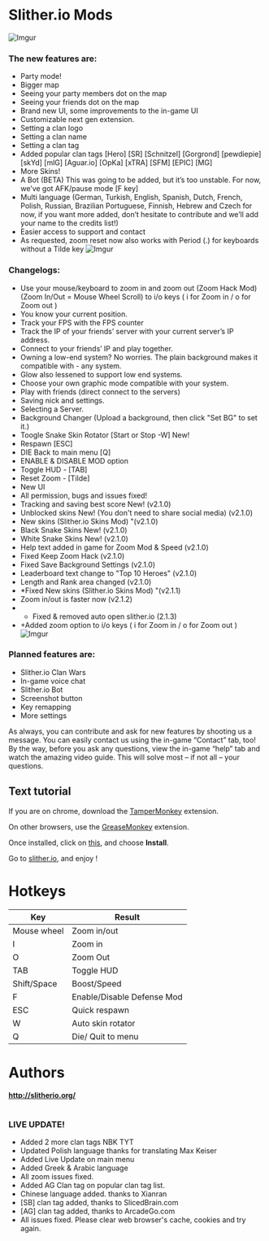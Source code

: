 # Slither.io Mods
![Imgur](https://i.imgur.com/if0HPxq.png)
### The new features are:
- Party mode!
- Bigger map
- Seeing your party members dot on the map
- Seeing your friends dot on the map
- Brand new UI, some improvements to the in-game UI
- Customizable next gen extension.
- Setting a clan logo
- Setting a clan name
- Setting a clan tag
- Added popular clan tags [Hero] [SR] [Schnitzel] [Gorgrond] [pewdiepie] [skYd] [mlG] [Aguar.io] [OpKa] [xTRA] [SFM] [EPIC] [MG]
- More Skins!
- A Bot (BETA) This was going to be added, but it’s too unstable. For now, we’ve got AFK/pause mode [F key]
- Multi language (German, Turkish, English, Spanish, Dutch, French, Polish, Russian, Brazilian Portuguese, Finnish, Hebrew and Czech for now, if you want more added, don’t hesitate to contribute and we’ll add your name to the credits list!)
- Easier access to support and contact
- As requested, zoom reset now also works with Period (.) for keyboards without a Tilde key
![Imgur](https://i.imgur.com/BOy1GgN.png)

### Changelogs:
- Use your mouse/keyboard to zoom in and zoom out (Zoom Hack Mod) (Zoom In/Out = Mouse Wheel Scroll) to i/o keys ( i for Zoom in / o for Zoom out )
- You know your current position.
- Track your FPS with the FPS counter
- Track the IP of your friends’ server with your current server’s IP address.
- Connect to your friends’ IP and play together.
- Owning a low-end system? No worries. The plain background makes it compatible with - any system.
- Glow also lessened to support low end systems.
- Choose your own graphic mode compatible with your system.
- Play with friends (direct connect to the servers)
- Saving nick and settings.
- Selecting a Server.
- Background Changer (Upload a background, then click "Set BG" to set it.)
- Toogle Snake Skin Rotator [Start or Stop -W] New!
- Respawn [ESC]
- DIE Back to main menu [Q]
- ENABLE & DISABLE MOD option
- Toggle HUD - [TAB]
- Reset Zoom - [Tilde]
- New UI
- All permission, bugs and issues fixed!
- Tracking and saving best score New! (v2.1.0)
- Unblocked skins New! (You don't need to share social media) (v2.1.0)
- New skins (Slither.io Skins Mod) "(v2.1.0)
- Black Snake Skins New! (v2.1.0)
- White Snake Skins New! (v2.1.0)
- Help text added in game for Zoom Mod & Speed (v2.1.0)
- Fixed Keep Zoom Hack (v2.1.0)
- Fixed Save Background Settings (v2.1.0)
- Leaderboard text change to "Top 10 Heroes" (v2.1.0)
- Length and Rank area changed (v2.1.0)
- *Fixed New skins (Slither.io Skins Mod) "(v2.1.1)
- Zoom in/out is faster now (v2.1.2)
- * Fixed & removed auto open slither.io (2.1.3)
- +Added zoom option to i/o keys ( i for Zoom in / o for Zoom out )
 ![Imgur](https://i.imgur.com/t6Zd5Pv.png)

### Planned features are:
- Slither.io Clan Wars
- In-game voice chat
- Slither.io Bot
- Screenshot button
- Key remapping
- More settings

As always, you can contribute and ask for new features by shooting us a message. You can easily contact us using the in-game “Contact” tab, too! By the way, before you ask any questions, view the in-game “help” tab and watch the amazing video guide. This will solve most – if not all – your questions.

## Text tutorial
If you are on chrome, download the [TamperMonkey](https://chrome.google.com/webstore/detail/tampermonkey/dhdgffkkebhmkfjojejmpbldmpobfkfo?hl=en) extension.

On other browsers, use the [GreaseMonkey](https://addons.mozilla.org/en-GB/firefox/addon/greasemonkey/) extension.

Once installed, click on [this](https://github.com/Slitherio-Org/Slither.io-Mods/raw/master/SlitherioMods.user.js), and choose **Install**.

Go to [slither.io](http://slither.io/), and enjoy !

# Hotkeys

Key | Result
---|---
Mouse wheel | Zoom in/out
I | Zoom in
O | Zoom Out
TAB  | Toggle HUD
Shift/Space | Boost/Speed
F | Enable/Disable Defense Mod
ESC | Quick respawn
W | Auto skin rotator
Q | Die/ Quit to menu

# Authors 
**http://slitherio.org/**

#  

### LIVE UPDATE!
- Added 2 more clan tags NBK TYT
- Updated Polish language thanks for translating Max Keiser 
- Added Live Update on main menu
- Added Greek & Arabic language
- All zoom issues fixed.
- Added AG Clan tag on popular clan tag list.
- Chinese language added. thanks to Xianran
- [SB] clan tag added, thanks to SlicedBrain.com
- [AG] clan tag added, thanks to ArcadeGo.com
- All issues fixed. Please clear web browser's cache, cookies and try again.
